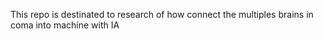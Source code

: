 This repo is destinated to research of how connect the multiples brains in coma into machine with IA
